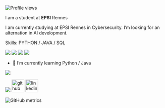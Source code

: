 ![Profile views](https://gpvc.arturio.dev/Ptitlu42) 


I am a student at **EPSI** Rennes

I am currently studying at EPSI Rennes in Cybersecurity.
I’m looking for an alternation in AI development.

Skills: PYTHON / JAVA / SQL 


![](https://img.shields.io/badge/Python-3776AB?style=for-the-badge&logo=python&logoColor=white) ![](https://img.shields.io/badge/Java-ED8B00?style=for-the-badge&logo=openjdk&logoColor=white) ![](https://img.shields.io/badge/GNU%20Bash-4EAA25?style=for-the-badge&logo=GNU%20Bash&logoColor=white) ![](https://img.shields.io/badge/Linux-FCC624?style=for-the-badge&logo=linux&logoColor=black)

- 🌱 I’m currently learning Python / Java  

  
![](http://github-profile-summary-cards.vercel.app/api/cards/profile-details?username=Ptitlu42&theme=2077) 

![](http://github-profile-summary-cards.vercel.app/api/cards/most-commit-language?username=Ptitlu42&theme=2077) 
[<img src='https://cdn.jsdelivr.net/npm/simple-icons@3.0.1/icons/github.svg' alt='github' height='40'>](https://github.com/Ptitlu42)  [<img src='https://cdn.jsdelivr.net/npm/simple-icons@3.0.1/icons/linkedin.svg' alt='linkedin' height='40'>](https://www.linkedin.com/in/lucasdev42/)


![GitHub metrics](https://metrics.lecoq.io/Ptitlu42) 

                                                     


  

 

